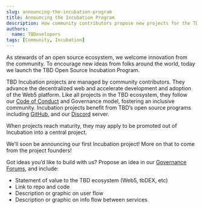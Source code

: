 ```yaml
---
slug: announcing-the-incubation-program
title: Announcing the Incubation Program
description: How community contributors propose new projects for the TBD ecosystem
authors:
  name: TBDevelopers
tags: [Community, Incubation]
---
```


<head>
  <meta property="og:title" content="Announcing the Incubation Program" />
  <meta property="og:url" content='https://developer.tbd.website/blog/announcing-the-incubation-program' />
  <meta name="twitter:card" content="summary" />
  <meta name="twitter:site" content="@tbdevs" />
  <meta name="twitter:title" content="Announcing the Incubation Program" />
  <meta name="twitter:description" content="How community contributors propose new projects for the TBD ecosystem" />
  <link rel="apple-touch-icon" href="https://developer.tbd.website/img/tbd-fav-icon-main.png" />
</head>

As stewards of an open source ecosystem, we welcome 
innovation from the community. To encourage new ideas 
from folks around the world, today we launch the TBD 
Open Source Incubation Program.

<!--truncate-->

TBD Incubation projects are managed by community 
contributors. They advance the decentralized web and 
accelerate development and adoption of the Web5 
platform. Like all projects in the TBD ecosystem, 
they follow our [Code of Conduct](/open-source/code-of-conduct) 
and Governance model, 
fostering an inclusive community. Incubation projects 
benefit from TBD’s open source programs including 
[GitHub](https://github.com/TBD54566975),
and our [Discord](https://discord.gg/tbd) server.

When projects reach maturity, they may apply to be 
promoted out of Incubation into a central project.

We’ll soon be announcing our first Incubation project! 
More on that to come from the project founders!

Got ideas you’d like to build with us? Propose an 
idea in our 
[Governance Forums](https://discord.gg/tbd),
and include:

* Statement of value to the TBD ecosystem (Web5, tbDEX, etc)
* Link to repo and code
* Description or graphic on user flow
* Description or graphic on info flow between services
